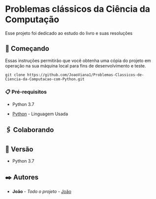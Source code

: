 # Problemas clássicos da Ciência da Computação

Esse projeto foi dedicado ao estudo do livro e suas resoluções 

## 🚀 Começando

Essas instruções permitirão que você obtenha uma cópia do projeto em operação na sua máquina local para fins de desenvolvimento e teste.

```
git clone https://github.com/JoaoViana1/Problemas-Classicos-de-Ciencia-da-Computacao-com-Python.git
```

### 📋 Pré-requisitos

* Python 3.7



* [Python](https://docs.python.org/3.7/) - Linguagem Usada

## 🖇️ Colaborando

## 📌 Versão

* Python 3.7
## ✒️ Autores


* **João** - *Todo o projeto* - [João](https://www.linkedin.com/in/jo%C3%A3o-guilherme-viana-de-medeiros-b903251a3/)



